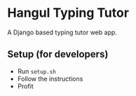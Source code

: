 # Hangul Typing Tutor
A Django based typing tutor web app.

## Setup (for developers)

- Run `setup.sh`
- Follow the instructions
- Profit
